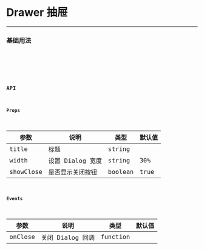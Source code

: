 # Drawer 抽屉

---

### 基础用法

<code hideActions='["CSB","EXTERNAL"]' src="./basic.tsx" />

<br />

### API

#### Props

| 参数      | 说明             | 类型    | 默认值 |
| --------- | ---------------- | ------- | ------ |
| title     | 标题             | string  |        |
| width     | 设置 Dialog 宽度 | string  | 30%    |
| showClose | 是否显示关闭按钮 | boolean | true   |

#### Events

| 参数    | 说明             | 类型     | 默认值 |
| ------- | ---------------- | -------- | ------ |
| onClose | 关闭 Dialog 回调 | function |        |
